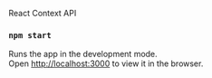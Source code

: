 React Context API

### `npm start`

Runs the app in the development mode.<br>
Open [http://localhost:3000](http://localhost:3000) to view it in the browser.